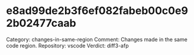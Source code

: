 # e8ad99de2b3f6ef082fabeb00c0e92b02477caab

Category: changes-in-same-region
Comment: Changes made in the same code region.
Repository: vscode
Verdict: diff3-afp